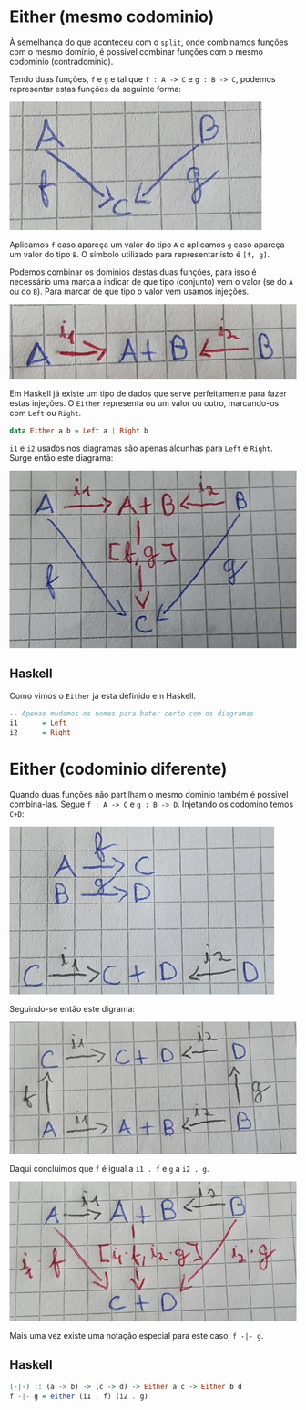 # Either (mesmo codominio)

À semelhança do que aconteceu com o `split`, onde combinamos funções com o mesmo domínio, é possivel combinar funções com o mesmo codominio (contradominio).

Tendo duas funções, `f` e `g` e tal que `f : A -> C` e `g : B -> C`, podemos representar estas funções da seguinte forma:

![Mesmo codominio](./images/either/samecodomain.jpg)

Aplicamos `f` caso apareça um valor do tipo `A` e aplicamos `g` caso apareça um valor do tipo `B`. O símbolo utilizado para representar isto é `[f, g]`.


Podemos combinar os dominios destas duas funções, para isso é necessário uma marca a indicar de que tipo (conjunto) vem o valor (se do `A` ou do `B`). Para marcar de que tipo o valor vem usamos injeções.

![Simbolo](./images/either/inject.jpg)

Em Haskell já existe um tipo de dados que serve perfeitamente para fazer estas injeções. O `Either` representa ou um valor ou outro, marcando-os com `Left` ou `Right`.
```haskell
data Either a b = Left a | Right b
```

`i1` e `i2` usados nos diagramas são apenas alcunhas para `Left` e `Right`. Surge então este diagrama:

![Diagrama](./images/either/diagrama.jpg)

## Haskell

Como vimos o `Either` ja esta definido em Haskell.

```haskell
-- Apenas mudamos os nomes para bater certo com os diagramas
i1      = Left
i2      = Right
```

# Either (codominio diferente)

Quando duas funções não partilham o mesmo dominio também é possivel combina-las.
Segue `f : A -> C` e `g : B -> D`. Injetando os codomino temos `C+D`:

![Diferente codominio](./images/either/difcodomain.jpg)

Seguindo-se então este digrama:

![Diagrama2](./images/either/difdiagrama.jpg)

Daqui concluimos que `f` é igual a `i1 . f` e `g` a `i2 . g`.


![Diagrama3](./images/either/diffim.jpg)

Mais uma vez existe uma notação especial para este caso, `f -|- g`.

## Haskell

```haskell
(-|-) :: (a -> b) -> (c -> d) -> Either a c -> Either b d
f -|- g = either (i1 . f) (i2 . g)
````
